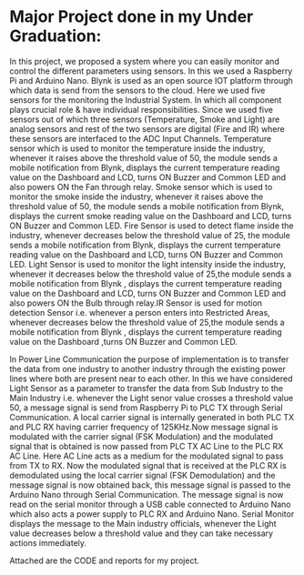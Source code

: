 # Major Project done in my Under Graduation:

In this project, we proposed a system where you can easily monitor and control the 
different parameters using sensors. In this we used a Raspberry Pi and Arduino Nano. Blynk is 
used as an open source IOT platform through which data is send from the sensors to the cloud. 
Here we used five sensors for the monitoring the Industrial System. In which all component 
plays crucial role & have individual responsibilities. Since we used five sensors out of which 
three sensors (Temperature, Smoke and Light) are analog sensors and rest of the two sensors 
are digital (Fire and IR) where these sensors are interfaced to the ADC Input Channels. 
Temperature sensor which is used to monitor the temperature inside the industry, whenever it 
raises above the threshold value of 50, the module sends a mobile notification from Blynk, 
displays the current temperature reading value on the Dashboard and LCD, turns ON Buzzer 
and Common LED and also powers ON the Fan through relay. Smoke sensor which is used to 
monitor the smoke inside the industry, whenever it raises above the threshold value of 50, the 
module sends a mobile notification from Blynk, displays the current smoke reading value on 
the Dashboard and LCD, turns ON Buzzer and Common LED. Fire Sensor is used to detect 
flame inside the industry, whenever decreases below the threshold value of 25, the module 
sends a mobile notification from Blynk, displays the current temperature reading value on the 
Dashboard and LCD, turns ON Buzzer and Common LED. Light Sensor is used to monitor the 
light intensity inside the industry, whenever it decreases below the threshold value of 25,the 
module sends a mobile notification from Blynk , displays the current temperature reading value 
on the Dashboard and LCD, turns ON Buzzer and Common LED and also powers ON the Bulb 
through relay.IR Sensor is used for motion detection Sensor i.e. whenever a person enters into 
Restricted Areas, whenever decreases below the threshold value of 25,the module sends a 
mobile notification from Blynk , displays the current temperature reading value on the 
Dashboard ,turns ON Buzzer and Common LED. 

In Power Line Communication the purpose of implementation is to transfer the data 
from one industry to another industry through the existing power lines where both are present 
near to each other. In this we have considered Light Sensor as a parameter to transfer the data 
from Sub Industry to the Main Industry i.e. whenever the Light senor value crosses a threshold 
value 50, a message signal is send from Raspberry Pi to PLC TX through Serial 
Communication. A local carrier signal is internally generated in both PLC TX and PLC RX 
having carrier frequency of 125KHz.Now message signal is modulated with the carrier signal 
(FSK Modulation) and the modulated signal that is obtained is now passed from PLC TX AC 
Line to the PLC RX AC Line. Here AC Line acts as a medium for the modulated signal to pass 
from TX to RX. Now the modulated signal that is received at the PLC RX is demodulated using 
the local carrier signal (FSK Demodulation) and the message signal is now obtained back, this 
message signal is passed to the Arduino Nano through Serial Communication. The message 
signal is now read on the serial monitor through a USB cable connected to Arduino Nano which 
also acts a power supply to PLC RX and Arduino Nano. Serial Monitor displays the message 
to the Main industry officials, whenever the Light value decreases below a threshold value and 
they can take necessary actions immediately. 

Attached are the CODE and reports for my project.
